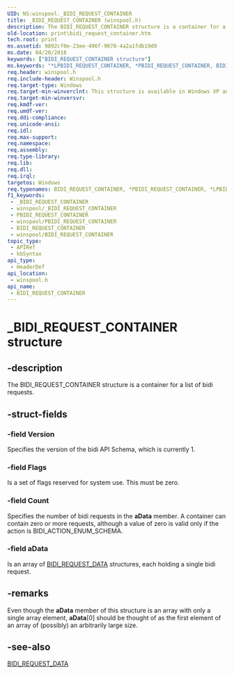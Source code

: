 ```yaml
---
UID: NS:winspool._BIDI_REQUEST_CONTAINER
title: _BIDI_REQUEST_CONTAINER (winspool.h)
description: The BIDI_REQUEST_CONTAINER structure is a container for a list of bidi requests.
old-location: print\bidi_request_container.htm
tech.root: print
ms.assetid: 9892cf0e-23ee-496f-9078-4a2a1fdb19d9
ms.date: 04/20/2018
keywords: ["BIDI_REQUEST_CONTAINER structure"]
ms.keywords: "*LPBIDI_REQUEST_CONTAINER, *PBIDI_REQUEST_CONTAINER, BIDI_REQUEST_CONTAINER, BIDI_REQUEST_CONTAINER structure [Print Devices], LPBIDI_REQUEST_CONTAINER, LPBIDI_REQUEST_CONTAINER structure pointer [Print Devices], PBIDI_REQUEST_CONTAINER, PBIDI_REQUEST_CONTAINER structure pointer [Print Devices], _BIDI_REQUEST_CONTAINER, print.bidi_request_container, spoolfnc_26c43d0f-69f8-415c-8653-79ef503fe139.xml, winspool/BIDI_REQUEST_CONTAINER, winspool/LPBIDI_REQUEST_CONTAINER, winspool/PBIDI_REQUEST_CONTAINER"
req.header: winspool.h
req.include-header: Winspool.h
req.target-type: Windows
req.target-min-winverclnt: This structure is available in Windows XP and later.
req.target-min-winversvr: 
req.kmdf-ver: 
req.umdf-ver: 
req.ddi-compliance: 
req.unicode-ansi: 
req.idl: 
req.max-support: 
req.namespace: 
req.assembly: 
req.type-library: 
req.lib: 
req.dll: 
req.irql: 
targetos: Windows
req.typenames: BIDI_REQUEST_CONTAINER, *PBIDI_REQUEST_CONTAINER, *LPBIDI_REQUEST_CONTAINER
f1_keywords:
 - _BIDI_REQUEST_CONTAINER
 - winspool/_BIDI_REQUEST_CONTAINER
 - PBIDI_REQUEST_CONTAINER
 - winspool/PBIDI_REQUEST_CONTAINER
 - BIDI_REQUEST_CONTAINER
 - winspool/BIDI_REQUEST_CONTAINER
topic_type:
 - APIRef
 - kbSyntax
api_type:
 - HeaderDef
api_location:
 - winspool.h
api_name:
 - BIDI_REQUEST_CONTAINER
---
```


# _BIDI_REQUEST_CONTAINER structure


## -description

The BIDI_REQUEST_CONTAINER structure is a container for a list of bidi requests.

## -struct-fields

### -field Version

Specifies the version of the bidi API Schema, which is currently 1.

### -field Flags

Is a set of flags reserved for system use. This must be zero.

### -field Count

Specifies the number of bidi requests in the <b>aData</b> member. A container can contain zero or more requests, although a value of zero is valid only if the action is BIDI_ACTION_ENUM_SCHEMA.

### -field aData

Is an array of <a href="/windows-hardware/drivers/ddi/winspool/ns-winspool-_bidi_request_data">BIDI_REQUEST_DATA</a> structures, each holding a single bidi request.

## -remarks

Even though the <b>aData</b> member of this structure is an array with only a single array element, <b>aData</b>[0] should be thought of as the first element of an array of (possibly) an arbitrarily large size.

## -see-also

<a href="/windows-hardware/drivers/ddi/winspool/ns-winspool-_bidi_request_data">BIDI_REQUEST_DATA</a>